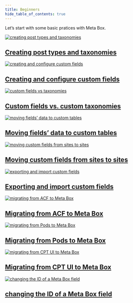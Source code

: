 ```yaml
---
title: Beginners
hide_table_of_contents: true
---
```


Let’s start with some basic pratices with Meta Box.

<div className="category_wrap">
	<div className="tutorials_category tutorials_category--new">
<div className="items">

[![creating post types and taxonomies](/tutorials/beginners-1.png) <h2 class="items_titles">Creating post types and taxonomies</h2>](/tutorials/create-custom-post-type-taxonomies/)

</div>
<div className="items">

[![creating and configure custom fields](/tutorials/beginners-2.png) <h2 class="items_titles">Creating and configure custom fields</h2>](/tutorials/create-custom-fields/)

</div>
<div className="items">

[![custom fields vs taxonomies](/tutorials/beginners-3.png) <h2 class="items_titles">Custom fields vs. custom taxonomies</h2>](/tutorials/custom-fields-vs-taxonomies/)

</div>
<div className="items">

[![moving fields’ data to custom tables](/tutorials/beginners-4.png) <h2 class="items_titles">Moving fields’ data to custom tables</h2>](/tutorials/move-data-to-custom-tables/)

</div>
<div className="items">

[![moving custom fields from sites to sites](/tutorials/beginners-5.png) <h2 class="items_titles">Moving custom fields from sites to sites</h2>](/tutorials/copy-custom-fields/)

</div>
<div className="items">

[![exporting and import custom fields](/tutorials/beginners-6.png) <h2 class="items_titles">Exporting and import custom fields</h2>](/tutorials/export-import-custom-fields-meta-box-builder/)

</div>
<div className="items">

[![migrating from ACF to Meta Box](/tutorials/beginners-7.png) <h2 class="items_titles">Migrating from ACF to Meta Box</h2>](/tutorials/migrate-data-acf-to-meta-box/)

</div>
<div className="items">

[![migrating from Pods to Meta Box](/tutorials/beginners-8.png) <h2 class="items_titles">Migrating from Pods to Meta Box</h2>](/tutorials/migrate-pods-to-meta-box/)

</div>
<div className="items">

[![migrating from CPT UI to Meta Box](/tutorials/beginners-9.png) <h2 class="items_titles">Migrating from CPT UI to Meta Box</h2>](/tutorials/cpt-ui-to-meta-box/)

</div>
<div className="items">

[![changing the ID of a Meta Box field](/tutorials/beginners-10.png) <h2 class="items_titles">changing the ID of a Meta Box field</h2>](/tutorials/change-id-meta-box-field/)

</div>
	</div>
</div>
